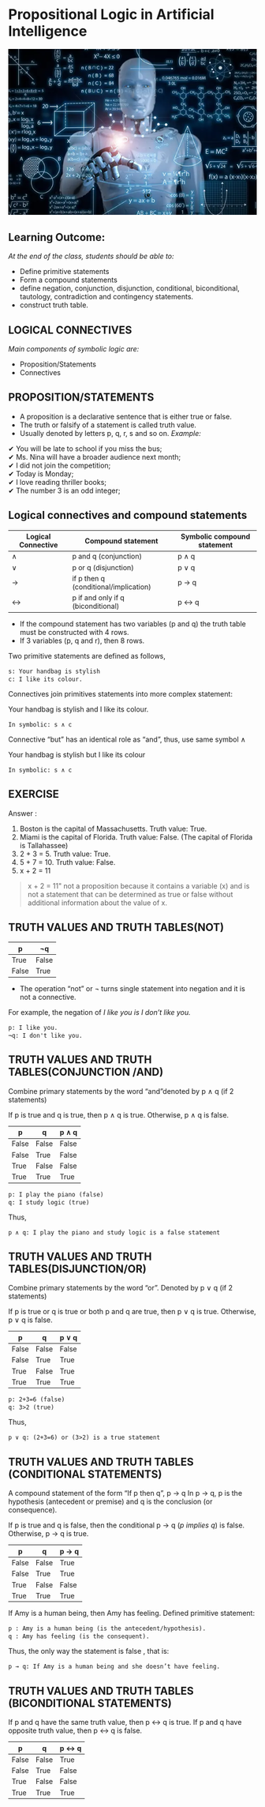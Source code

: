 # Propositional Logic in Artificial Intelligence
<img src="media_files/cover.webp" style="align:center;">

## Learning Outcome:
<i>At the end of the class, students should be able to:</i>

* Define primitive statements <br>
* Form a compound statements <br>
* define negation, conjunction, disjunction, conditional, biconditional, tautology, contradiction and contingency statements. <br>
* construct truth table. <br>

## LOGICAL CONNECTIVES
<i>Main components of symbolic logic are:</i> <br>

- Proposition/Statements
- Connectives

## PROPOSITION/STATEMENTS

- A proposition is a declarative sentence that is either true or false.
- The truth or falsify of a statement is called truth value.
- Usually denoted by letters p, q, r, s and so on.
<i>Example:</i> <br>

✔ You will be late to school if you miss the bus; <br>
✔ Ms. Nina will have a broader audience next month;<br>
✔ I did not join the competition;<br>
✔ Today is Monday;<br>
✔ I love reading thriller books;<br>
✔ The number 3 is an odd integer;<br>

## Logical connectives and compound statements

| <b>Logical Connective</b> | <b>Compound statement</b> | <b>Symbolic compound statement</b> |
| ------------- | ------------- | ------------- |
| ∧  | p and q (conjunction)  | p ∧ q  |
| ∨ | p or q (disjunction)  | p ∨ q  |
| →  | if p then q (conditional/implication)  | p → q  |
| ↔ | p if and only if q (biconditional)  | p ↔ q  |

* If the compound statement has two variables (p and q) the truth table must be constructed with 4 rows.
* If 3 variables (p, q and r), then 8 rows.

Two primitive statements are defined as follows,

    s: Your handbag is stylish
    c: I like its colour.

Connectives join primitives statements into more complex statement: <br>

Your handbag is stylish and I like its colour.

    In symbolic: s ∧ c

Connective “but” has an identical role as “and”, thus, use same symbol ∧ <br>

Your handbag is stylish but I like its colour <br>

    In symbolic: s ∧ c

## EXERCISE
Answer : <br>

1. Boston is the capital of Massachusetts. Truth value: True.
2. Miami is the capital of Florida. Truth value: False. (The capital of Florida is Tallahassee)
3. 2 + 3 = 5. Truth value: True.
4. 5 + 7 = 10. Truth value: False.
5. x + 2 = 11
> x + 2 = 11" not a proposition because it contains a variable (x) and is not a statement that can be determined as true or false without additional information about the value of x.

## TRUTH VALUES AND TRUTH TABLES(NOT)
| p | ¬q |
| -- | -- |
| True | False |
| False | True |

- The operation “not” or ¬ turns single statement into negation and it is not a connective.

For example, the negation of *I like you is I don’t like you.*

    p: I like you.
    ¬q: I don't like you.
## TRUTH VALUES AND TRUTH TABLES(CONJUNCTION /AND)
Combine primary statements by the word “and”denoted by p ∧ q (if 2 statements)

If p is true and q is true, then p ∧ q is true. Otherwise, p ∧ q is false.

| p | q | p ∧ q |
| -- | -- | -- |
| False | False | False |
| False | True | False |
| True | False | False |
| True | True | True |

    p: I play the piano (false)
    q: I study logic (true)
Thus,

    p ∧ q: I play the piano and study logic is a false statement
## TRUTH VALUES AND TRUTH TABLES(DISJUNCTION/OR)
Combine primary statements by the word “or”. Denoted by p ∨ q (if 2 statements)

If p is true or q is true or both p and q are true, then p ∨ q is true. Otherwise, p ∨ q is false.

| p | q | p ∨ q |
| -- | -- | -- |
| False | False | False |
| False | True | True |
| True | False | True |
| True | True | True |

    p: 2+3=6 (false)
    q: 3>2 (true)
Thus,

    p ∨ q: (2+3=6) or (3>2) is a true statement

## TRUTH VALUES AND TRUTH TABLES (CONDITIONAL STATEMENTS)
A compound statement of the form “If p then q”, p → q
In p → q, p is the hypothesis (antecedent or premise) and q is the conclusion (or consequence).

If p is true and q is false, then the conditional p → q (*p implies q*) is false. Otherwise, p → q is true.

| p | q | p → q |
| -- | -- | -- |
| False | False | True |
| False | True | True |
| True | False | False |
| True | True | True |

If Amy is a human being, then Amy has feeling.
Defined primitive statement:

    p : Amy is a human being (is the antecedent/hypothesis).
    q : Amy has feeling (is the consequent).

Thus, the only way the statement is false , that is:

    p → q: If Amy is a human being and she doesn’t have feeling.

## TRUTH VALUES AND TRUTH TABLES (BICONDITIONAL STATEMENTS)
If p and q have the same truth value, then p ↔ q is true.
If p and q have opposite truth value, then p ↔ q is false.

| p | q | p ↔ q |
| -- | -- | -- |
| False | False | True |
| False | True | False |
| True | False | False |
| True | True | True |


